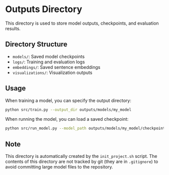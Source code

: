 # Outputs Directory

This directory is used to store model outputs, checkpoints, and evaluation results.

## Directory Structure

- `models/`: Saved model checkpoints
- `logs/`: Training and evaluation logs
- `embeddings/`: Saved sentence embeddings
- `visualizations/`: Visualization outputs

## Usage

When training a model, you can specify the output directory:

```bash
python src/train.py --output_dir outputs/models/my_model
```

When running the model, you can load a saved checkpoint:

```bash
python src/run_model.py --model_path outputs/models/my_model/checkpoint.pt
```

## Note

This directory is automatically created by the `init_project.sh` script. The contents of this directory are not tracked by git (they are in `.gitignore`) to avoid committing large model files to the repository.
